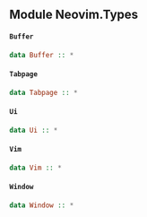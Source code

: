 ## Module Neovim.Types

#### `Buffer`

``` purescript
data Buffer :: *
```

#### `Tabpage`

``` purescript
data Tabpage :: *
```

#### `Ui`

``` purescript
data Ui :: *
```

#### `Vim`

``` purescript
data Vim :: *
```

#### `Window`

``` purescript
data Window :: *
```


